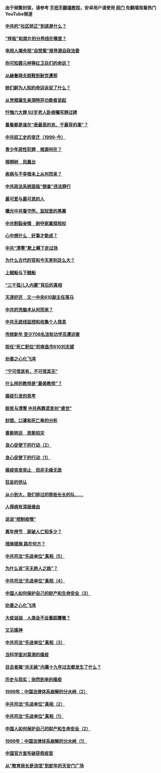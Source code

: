 #### 由于频繁封锁，请参考 [手把手翻墙教程](https://github.com/gfw-breaker/guides/wiki/)，安卓用户请使用 [网门](https://github.com/gfw-breaker/nogfw/blob/master/dl.md?t=04081201) 免翻墙观看热门YouTube频道 

#### [中共的“社区矫正”到底是什么？](../pages/19/422870.md?t=04081201) 

#### [“样板”和禁片的分界线在哪里？](../pages/19/422704.md?t=04081201) 

#### [电视人揭央视“自焚案”报导源自政法委](../pages/19/422770.md?t=04081201) 

#### [你可知聂元梓等红卫兵们的命运？](../pages/19/422848.md?t=04081201) 

#### [从赫鲁晓夫脱鞋到耐克遭邪](../pages/19/422826.md?t=04081201) 

#### [她们鲜为人知的命运诉说了什么？](../pages/19/422754.md?t=04081201) 

#### [从党棍康生亲测特异功能者说起](../pages/19/422657.md?t=04081201) 

#### [忏悔六大罪 92岁老人卧病嘱写罪过碑](../pages/19/422750.md?t=04081201) 

#### [看看都是谁在“表最高的忠、干最背的事”？](../pages/19/422703.md?t=04081201) 

#### [中共奴工史的变迁（1999-今）](../pages/19/422656.md?t=04081201) 

#### [青少年恶性犯罪　根源何在？](../pages/19/422449.md?t=04081201) 

#### [梧桐树　凤凰台](../pages/19/422442.md?t=04081201) 

#### [疾病与不幸根本上从何而来？](../pages/19/422438.md?t=04081201) 

#### [中共政法系统面临“倒查”违法罪行](../pages/19/422497.md?t=04081201) 

#### [最可爱与最可恶的人](../pages/19/422448.md?t=04081201) 

#### [曝光中共看守所、监狱里的黑幕](../pages/19/422390.md?t=04081201) 

#### [中共割裂亲情　剥夺家属探视权](../pages/19/422364.md?t=04081201) 

#### [心中想什么　好事才能成？](../pages/19/422318.md?t=04081201) 

#### [中共“清零”欺上瞒下走过场](../pages/19/422306.md?t=04081201) 

#### [为什么古代的官和今天差别这么大？](../pages/19/422228.md?t=04081201) 

#### [上贼船与下贼船](../pages/19/422276.md?t=04081201) 

#### [“三千孤儿入内蒙”背后的真相](../pages/19/422229.md?t=04081201) 

#### [天道好还　又一中央610副主任落马](../pages/19/422155.md?t=04081201) 

#### [中共的洗脑术从何而来？](../pages/19/422154.md?t=04081201) 

#### [中共无底线监控和收集个人信息](../pages/19/422039.md?t=04081201) 

#### [传统新年 至少708名法轮功学员遭迫害](../pages/19/421946.md?t=04081201) 

#### [担任“死亡职位”的南昌市610刘志斌](../pages/19/421957.md?t=04081201) 

#### [劝善之心化飞鸿](../pages/19/421164.md?t=04081201) 

#### [“宁可信其有，不可信其无”](../pages/19/421691.md?t=04081201) 

#### [什么样的教师是“最美教师”？](../pages/19/421755.md?t=04081201) 

#### [瘟疫引发的思考](../pages/19/421594.md?t=04081201) 

#### [脱贫与清零 中共再靠谎言创“盛世”](../pages/19/421590.md?t=04081201) 

#### [封锁、口罩和死亡率的分析](../pages/19/421495.md?t=04081201) 

#### [善能转运　恶能招灾](../pages/19/421334.md?t=04081201) 

#### [良心促使下的行动（2）](../pages/19/421361.md?t=04081201) 

#### [良心促使下的行动（1）](../pages/19/421302.md?t=04081201) 

#### [瘟疫突发突止　但非无缘无故](../pages/19/421281.md?t=04081201) 

#### [狂妄的供认](../pages/19/421199.md?t=04081201) 

#### [从小到大，我们排过的那些长长的队……](../pages/19/421243.md?t=04081201) 

#### [人得病有深层缘由](../pages/19/420864.md?t=04081201) 

#### [说说“控制疫情”](../pages/19/420831.md?t=04081201) 

#### [离年傍节　家破人亡知多少？](../pages/19/420563.md?t=04081201) 

#### [措施错施  路在何方？](../pages/19/420076.md?t=04081201) 

#### [中共司法“先进单位”真相（5）](../pages/19/419453.md?t=04081201) 

#### [为什么说“天无绝人之路”？](../pages/19/419618.md?t=04081201) 

#### [中共司法“先进单位”真相（4）](../pages/19/419452.md?t=04081201) 

#### [中国人如何保护自己的财产和生命安全（3）](../pages/19/419405.md?t=04081201) 

#### [劝善之心化飞鸿](../pages/19/418758.md?t=04081201) 

#### [大疫汹汹　人类会不会重蹈覆辙？](../pages/19/419691.md?t=04081201) 

#### [又见瘟神](../pages/19/419225.md?t=04081201) 

#### [中共司法“先进单位”真相（3）](../pages/19/419451.md?t=04081201) 

#### [当科学面对莫测的瘟疫](../pages/19/419625.md?t=04081201) 

#### [目击者揭“杀无赦”内幕十九年过去都发生了什么？](../pages/19/419617.md?t=04081201) 

#### [历史与现实：突然到来的瘟疫](../pages/19/419619.md?t=04081201) 

#### [1999年：中国法律体系崩解的分水岭（2）](../pages/19/419455.md?t=04081201) 

#### [中共司法“先进单位”真相（2）](../pages/19/419450.md?t=04081201) 

#### [中共司法“先进单位”真相（1）](../pages/19/419449.md?t=04081201) 

#### [中国人如何保护自己的财产和生命安全（2）](../pages/19/419404.md?t=04081201) 

#### [1999年：中国法律体系崩解的分水岭（1）](../pages/19/419454.md?t=04081201) 

#### [中国官方宣布破获假疫苗](../pages/19/419504.md?t=04081201) 

#### [从“教育局长是流氓”到蛇年的天安门广场](../pages/19/419470.md?t=04081201) 

